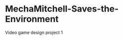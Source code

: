 MechaMitchell-Saves-the-Environment
===================================

Video game design project 1
